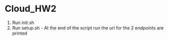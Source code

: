 # Cloud_HW2

1. Run init.sh
2. Run setup.sh - At the end of the script run the url for the 2 endpoints are printed
